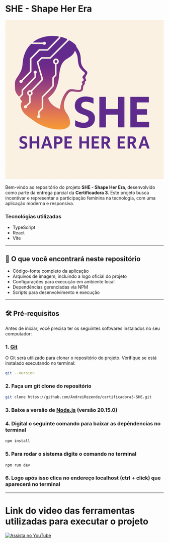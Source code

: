 # SHE - Shape Her Era

![Logo do Projeto](./src/assets/images/logo.png)

Bem-vindo ao repositório do projeto **SHE - Shape Her Era**, desenvolvido como parte da entrega parcial da **Certificadora 3**. Este projeto busca incentivar e representar a participação feminina na tecnologia, com uma aplicação moderna e responsiva.

### Tecnológias utilizadas

- TypeScript
- React
- Vite

---

## 🧾 O que você encontrará neste repositório

- Código-fonte completo da aplicação  
- Arquivos de imagem, incluindo a logo oficial do projeto  
- Configurações para execução em ambiente local  
- Dependências gerenciadas via NPM  
- Scripts para desenvolvimento e execução  

---

## 🛠️ Pré-requisitos

Antes de iniciar, você precisa ter os seguintes softwares instalados no seu computador:

### 1. [Git](https://git-scm.com/)
O Git será utilizado para clonar o repositório do projeto. Verifique se está instalado executando no terminal:

```bash
git --version
```

### 2. Faça um git clone do repositório 

```bash
git clone https://github.com/AndreiRezende/certificadora3-SHE.git
```

### 3. Baixe a versão de [Node.js](https://nodejs.org/) (versão 20.15.0)

### 4. Digital o seguinte comando para baixar as depêndencias no terminal

```bash
npm install
```

### 5. Para rodar o sistema digite o comando no terminal

```bash 
npm run dev
```

### 6. Logo após isso clica no endereço localhost (ctrl + click) que aparecerá no terminal

---

# Link do video das ferramentas utilizadas para executar o projeto

[![Assista no YouTube](https://img.shields.io/badge/Assistir%20no-Youtube-red?style=for-the-badge&logo=youtube)](https://www.youtube.com/watch?v=5s-8iZBtbUA)
